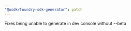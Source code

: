 ```yaml
---
"@osdk/foundry-sdk-generator": patch
---
```


Fixes being unable to generate in dev console without --beta
